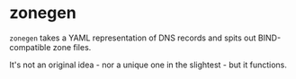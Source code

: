 # zonegen
`zonegen` takes a YAML representation of DNS records and spits out BIND-compatible zone files.

It's not an original idea - nor a unique one in the slightest - but it functions.
